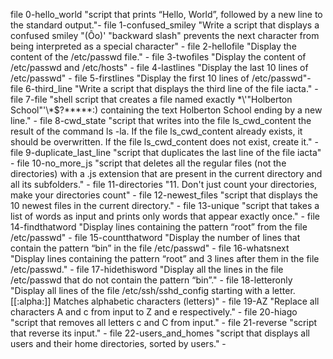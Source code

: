 file 0-hello_world "script that prints “Hello, World”, followed by a new line to the standard output."-
file 1-confused_smiley "Write a script that displays a confused smiley "(Ôo)' "backward slash" prevents the next character from being interpreted as a special character" -
file 2-hellofile "Display the content of the /etc/passwd file." -
file 3-twofiles "Display the content of /etc/passwd and /etc/hosts" -
file 4-lastlines "Display the last 10 lines of /etc/passwd" -
file 5-firstlines "Display the first 10 lines of /etc/passwd"- 
file 6-third_line "Write a script that displays the third line of the file iacta." -
file 7-file "shell script that creates a file named exactly \*\\'"Holberton School"\'\\*$\?\*\*\*\*\*:) containing the text Holberton School ending by a new line." -
file 8-cwd_state "script that writes into the file ls_cwd_content the result of the command ls -la. If the file ls_cwd_content already exists, it should be overwritten. If the file ls_cwd_content does not exist, create it." - 
file 9-duplicate_last_line "script that duplicates the last line of the file iacta" -
file 10-no_more_js "script that deletes all the regular files (not the directories) with a .js extension that are present in the current directory and all its subfolders." -
file 11-directories "11. Don't just count your directories, make your directories count" -
file 12-newest_files "script that displays the 10 newest files in the current directory." -
file 13-unique "script that takes a list of words as input and prints only words that appear exactly once." -
file 14-findthatword "Display lines containing the pattern “root” from the file /etc/passwd" -
file 15-countthatword "Display the number of lines that contain the pattern “bin” in the file /etc/passwd" - 
file 16-whatsnext "Display lines containing the pattern “root” and 3 lines after them in the file /etc/passwd." -
file 17-hidethisword "Display all the lines in the file /etc/passwd that do not contain the pattern “bin”." -
file 18-letteronly "Display all lines of the file /etc/ssh/sshd_config starting with a letter.  [[:alpha:]] Matches alphabetic characters (letters)" -
file 19-AZ "Replace all characters A and c from input to Z and e respectively." -
file 20-hiago "script that removes all letters c and C from input." -
file 21-reverse "script that reverse its input." -
file 22-users_and_homes "script that displays all users and their home directories, sorted by users." -

